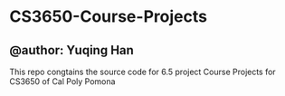 # CS3650-Course-Projects
## @author: Yuqing Han
This repo congtains the source code for 6.5 project
Course Projects for CS3650 of Cal Poly Pomona
